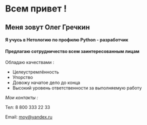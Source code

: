 # Всем привет !
## Меня зовут Олег Гречкин
#### Я учусь в Нетологию по профилю Python - разработчик
#### Предлагаю сотрудничество всем заинтересованным лицам 

Обладаю качествами :

* Целеустремлённость
* Упорство
* Довожу начатое дело до конца 
* Высокий уровень ответственности за выполняемую работу

_Мои контакты :_

Тел: 8 800 333 22 33

Email: moy@yandex.ru
